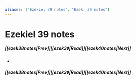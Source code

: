 ```yaml
---
aliases: ["Ezekiel 39 notes", "Ezek. 39 notes"]
---
```

# Ezekiel 39 notes
##### <span class=arrow-left></span>[[ezek38notes|Prev]]<span class=navigation-separator></span>[[ezek39|Read]]<span class=navigation-separator></span>[[ezek40notes|Next]]<span class=arrow-right></span>
- 
##### <span class=arrow-left></span>[[ezek38notes|Prev]]<span class=navigation-separator></span>[[ezek39|Read]]<span class=navigation-separator></span>[[ezek40notes|Next]]<span class=arrow-right></span>
